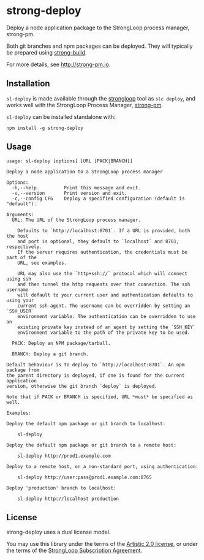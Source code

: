 # strong-deploy

Deploy a node application package to the StrongLoop process manager, strong-pm.

Both git branches and npm packages can be deployed. They will typically be
prepared using [strong-build](http://github.com/strongloop/strong-build).

For more details, see http://strong-pm.io.


## Installation

`sl-deploy` is made available through the
[strongloop](https://github.com/strongloop/strongloop) tool as `slc deploy`, and
works well with the StrongLoop Process Manager,
[strong-pm](https://github.com/strongloop/strong-pm).

`sl-deploy` can be installed standalone with:

    npm install -g strong-deploy


## Usage

```
usage: sl-deploy [options] [URL [PACK|BRANCH]]

Deploy a node application to a StrongLoop process manager

Options:
  -h,--help          Print this message and exit.
  -v,--version       Print version and exit.
  -c,--config CFG    Deploy a specified configuration (default is "default").

Arguments:
  URL: The URL of the StrongLoop process manager.

    Defaults to `http://localhost:8701`. If a URL is provided, both the host
    and port is optional, they default to `localhost` and 8701, respectively.
    If the server requires authentication, the credentials must be part of the
    URL, see examples.

    URL may also use the `http+ssh://` protocol which will connect using ssh
    and then tunnel the http requests over that connection. The ssh username
    will default to your current user and authentication defaults to using your
    current ssh-agent. The username can be overridden by setting an `SSH_USER`
    environment variable. The authentication can be overridden to use an
    existing private key instead of an agent by setting the `SSH_KEY`
    environment variable to the path of the private key to be used.

  PACK: Deploy an NPM package/tarball.

  BRANCH: Deploy a git branch.

Default behaviour is to deploy to `http://localhost:8701`. An npm package from
the parent directory is deployed, if one is found for the current application
version, otherwise the git branch `deploy` is deployed.

Note that if PACK or BRANCH is specified, URL *must* be specified as well.

Examples:

Deploy the default npm package or git branch to localhost:

    sl-deploy

Deploy the default npm package or git branch to a remote host:

    sl-deploy http://prod1.example.com

Deploy to a remote host, on a non-standard port, using authentication:

    sl-deploy http://user:pass@prod1.example.com:8765

Deploy 'production' branch to localhost:

    sl-deploy http://localhost production
```

## License

strong-deploy uses a dual license model.

You may use this library under the terms of the [Artistic 2.0 license][],
or under the terms of the [StrongLoop Subscription Agreement][].

[Artistic 2.0 license]: http://opensource.org/licenses/Artistic-2.0
[StrongLoop Subscription Agreement]: http://strongloop.com/license
